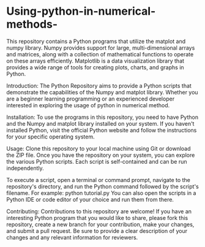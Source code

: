 # Using-python-in-numerical-methods-
This repository contains a Python programs that utilize the matplot and numpy library. Numpy provides support for large, multi-dimensional arrays and matrices, along with a collection of mathematical functions to operate on these arrays efficiently. Matplotlib is a data visualization library that provides a wide range of tools for creating plots, charts, and graphs in Python. 

Introduction: The Python Repository aims to provide a Python scripts that demonstrate the capabilities of the Numpy and matplot library. Whether you are a beginner learning programming or an experienced developer interested in exploring the usage of python in numerical method.

Installation: To use the programs in this repository, you need to have Python and the Numpy and matplot library installed on your system. If you haven't installed Python, visit the official Python website and follow the instructions for your specific operating system.

Usage: Clone this repository to your local machine using Git or download the ZIP file. Once you have the repository on your system, you can explore the various Python scripts. Each script is self-contained and can be run independently.

To execute a script, open a terminal or command prompt, navigate to the repository's directory, and run the Python command followed by the script's filename. For example: python tutorial.py You can also open the scripts in a Python IDE or code editor of your choice and run them from there.

Contributing: Contributions to this repository are welcome! If you have an interesting Python program that you would like to share, please fork this repository, create a new branch for your contribution, make your changes, and submit a pull request. Be sure to provide a clear description of your changes and any relevant information for reviewers.
